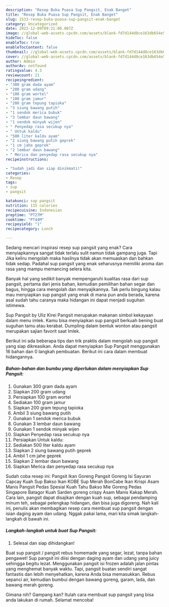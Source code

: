 ```yaml
---
description: "Resep Buka Puasa Sup Pangsit, Enak Banget"
title: "Resep Buka Puasa Sup Pangsit, Enak Banget"
slug: 1533-resep-buka-puasa-sup-pangsit-enak-banget
category: Uncategorized
date: 2022-12-09T09:21:06.807Z
image: //global-web-assets.cpcdn.com/assets/blank-fd7d144d8ce163db654e5a02c40b08a2775adb7897d16e4062681dc7e1b2800f.png
hideToc: false
enableToc: true
enableTocContent: false
thumbnail: //global-web-assets.cpcdn.com/assets/blank-fd7d144d8ce163db654e5a02c40b08a2775adb7897d16e4062681dc7e1b2800f.png
cover: //global-web-assets.cpcdn.com/assets/blank-fd7d144d8ce163db654e5a02c40b08a2775adb7897d16e4062681dc7e1b2800f.png
author: Admin
authorAv: notfound
ratingvalue: 4.3
reviewcount: 21
recipeingredient:
- "300 gram dada ayam"
- "200 gram udang"
- "100 gram wortel"
- "100 gram jamur"
- "200 gram tepung tapioka"
- "3 siung bawang putih"
- "1 sendok merica bubuk"
- "3 lembar daun bawang"
- "1 sendok minyak wijen"
- " Penyedap rasa secukup nya"
- " Untuk kaldu"
- "500 liter kaldu ayam"
- "2 siung bawang putih geprek"
- "1 cm jahe geprek"
- "2 lembar daun bawang"
- " Merica dan penyedap rasa secukup nya"
recipeinstructions:

- "Sudah jadi dan siap dinikmati!"
categories:
- Resep
tags:
- sup
- pangsit

katakunci: sup pangsit 
nutrition: 115 calories
recipecuisine: Indonesian
preptime: "PT27M"
cooktime: "PT44M"
recipeyield: "1"
recipecategory: Lunch

---
```



Sedang mencari inspirasi resep sup pangsit yang enak? Cara menyiapkannya sangat tidak terlalu sulit namun tidak gampang juga. Tapi Jika keliru mengolah maka hasilnya tidak akan memuaskan dan bahkan tidak sedap. Padahal sup pangsit yang enak seharusnya memiliki aroma dan rasa yang mampu memancing selera kita.


Banyak hal yang sedikit banyak mempengaruhi kualitas rasa dari sup pangsit, pertama dari jenis bahan, kemudian pemilihan bahan segar dan bagus, hingga cara mengolah dan menyajikannya. Tak perlu bingung kalau mau menyiapkan sup pangsit yang enak di mana pun anda berada, karena asal sudah tahu caranya maka hidangan ini dapat menjadi suguhan istimewa.

Sup Pangsit by Uliz Kirei Pangsit merupakan makanan simbol kekayaan dalam menu imlek. Kamu bisa menyiapkan sup pangsit berkuah bening buat suguhan tamu atau kerabat. Dumpling dalam bentuk wonton atau pangsit merupakan sajian favorit saat Imlek.


Berikut ini ada beberapa tips dan trik praktis dalam mengolah sup pangsit yang siap dikreasikan. Anda dapat menyiapkan Sup Pangsit menggunakan 16 bahan dan 0 langkah pembuatan. Berikut ini cara dalam membuat hidangannya.

<!--inarticleads1-->

##### Bahan-bahan dan bumbu yang diperlukan dalam menyiapkan Sup Pangsit:

1. Gunakan 300 gram dada ayam
1. Siapkan 200 gram udang
1. Persiapkan 100 gram wortel
1. Sediakan 100 gram jamur
1. Siapkan 200 gram tepung tapioka
1. Ambil 3 siung bawang putih
1. Gunakan 1 sendok merica bubuk
1. Gunakan 3 lembar daun bawang
1. Gunakan 1 sendok minyak wijen
1. Siapkan  Penyedap rasa secukup nya
1. Persiapkan  Untuk kaldu:
1. Sediakan 500 liter kaldu ayam
1. Siapkan 2 siung bawang putih geprek
1. Ambil 1 cm jahe geprek
1. Siapkan 2 lembar daun bawang
1. Siapkan  Merica dan penyedap rasa secukup nya


Sudah coba resep ini: Pangsit Ikan Goreng Pangsit Goreng Isi Sayuran Capcay Kuah Sup Bakso Ikan KOBE Sup Merah BonCabe Ikan Krispi Asam Manis Pangsit Pedas Spesial Kuah Tahu Bakso Mie Goreng Pedas Singapore Batagor Kuah Sarden goreng crispy Asam Manis Kakap Merah. Cara lain, pangsit dapat disajikan dengan kuah sup, sebagai pendamping minum teh, sebagai pelengkap hidangan, dan bisa juga digoreng. Nah kali ini, penulis akan membagikan resep cara membuat sup pangsit dengan isian daging ayam dan udang. Nggak pakai lama, mari kita simak langkah-langkah di bawah ini. 

<!--inarticleads2-->

##### Langkah-langkah untuk buat Sup Pangsit:


1. Selesai dan siap dihidangkan!

Buat sup pangsit / pangsit rebus homemade yang segar, lezat, tanpa bahan pengawet! Sup pangsit ini diisi dengan daging ayam dan udang yang juicy sehingga begitu lezat. Menggunakan pangsit isi frozen adalah jalan pintas yang menghemat banyak waktu. Tapi, pangsit buatan sendiri sangat fantastis dan lebih menyehatkan, karena Anda bisa memasukkan. Rebus sepanci air, kemudian bumbui dengan bawang goreng, garam, lada, dan bawang merah goreng. 

Gimana nih? Gampang kan? Itulah cara membuat sup pangsit yang bisa anda lakukan di rumah. Selamat mencoba!

